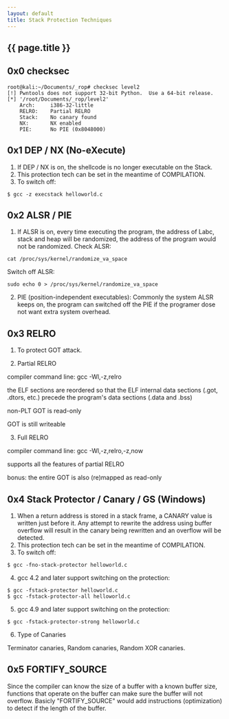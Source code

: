 ```yaml
---
layout: default
title: Stack Protection Techniques
---
```


<h2>{{ page.title }}</h2>

0x0 checksec
---

```
root@kali:~/Documents/_rop# checksec level2
[!] Pwntools does not support 32-bit Python.  Use a 64-bit release.
[*] '/root/Documents/_rop/level2'
    Arch:     i386-32-little
    RELRO:    Partial RELRO
    Stack:    No canary found
    NX:       NX enabled
    PIE:      No PIE (0x8048000)
```


0x1 DEP / NX (No-eXecute)
---
1. If DEP / NX is on, the shellcode is no longer executable on the Stack. 
2. This protection tech can be set in the meantime of COMPILATION.
3. To switch off: 
```
$ gcc -z execstack helloworld.c
```

0x2 ALSR / PIE 
---
1. If ALSR is on, every time executing the program, the address of Labc, stack and heap will be randomized, the address of the program would not be randomized.
Check ALSR:
```
cat /proc/sys/kernel/randomize_va_space
```

Switch off ALSR:
```
sudo echo 0 > /proc/sys/kernel/randomize_va_space
```
2. PIE (position-independent executables): Commonly the system ALSR keeps on, the program can switched off the PIE if the programer dose not want extra system overhead.

0x3 RELRO
---
1. To protect GOT attack. 

2. Partial RELRO

compiler command line: gcc -Wl,-z,relro

the ELF sections are reordered so that the ELF internal data sections (.got, .dtors, etc.) precede the program's data sections (.data and .bss)

non-PLT GOT is read-only

GOT is still writeable

3. Full RELRO

compiler command line: gcc -Wl,-z,relro,-z,now

supports all the features of partial RELRO

bonus: the entire GOT is also (re)mapped as read-only

0x4 Stack Protector / Canary / GS (Windows)
---
1. When a return address is stored in a stack frame, a CANARY value is written just before it. Any attempt to rewrite the address using buffer overflow will result in the canary being rewritten and an overflow will be detected.
2. This protection tech can be set in the meantime of COMPILATION.
3. To switch off: 
```
$ gcc -fno-stack-protector helloworld.c
```
4. gcc 4.2 and later support switching on the protection:
```
$ gcc -fstack-protector helloworld.c
$ gcc -fstack-protector-all helloworld.c
```
5. gcc 4.9 and later support switching on the protection:
```
$ gcc -fstack-protector-strong helloworld.c
```
6. Type of Canaries

Terminator canaries, Random canaries, Random XOR canaries.

0x5 FORTIFY_SOURCE
---
Since the compiler can know the size of a buffer with a known buffer size, functions that operate on the buffer can make sure the buffer will not overflow. Basicly "FORTIFY_SOURCE" would add instructions (optimization) to detect if the length of the buffer.



